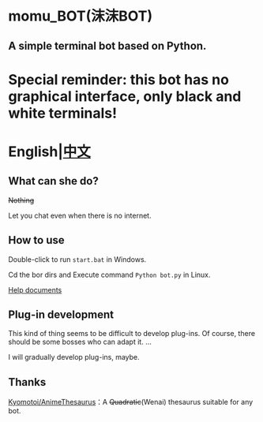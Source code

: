 # momu_BOT(沫沫BOT)
## A simple terminal bot based on Python.
# Special reminder: this bot has no graphical interface, only black and white terminals!
# English|[中文](https://github.com/molanp/momu_bot/blob/master/README.md)
## What can she do?
~~Nothing~~

Let you chat even when there is no internet.
## How to use
Double-click to run `start.bat` in Windows.

Cd the bor dirs and Execute command `Python bot.py` in Linux.

[Help documents](https://molanp.github.io/momu_bot)
## Plug-in development
This kind of thing seems to be difficult to develop plug-ins. Of course, there should be some bosses who can adapt it. ...

I will gradually develop plug-ins, maybe.
## Thanks
[Kyomotoi/AnimeThesaurus](https://github.com/Kyomotoi/AnimeThesaurus)：A ~~Quadratic~~(Wenai) thesaurus suitable for any bot.
